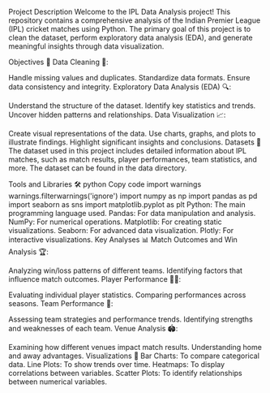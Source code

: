 Project Description
Welcome to the IPL Data Analysis project! This repository contains a comprehensive analysis of the Indian Premier League (IPL) cricket matches using Python. The primary goal of this project is to clean the dataset, perform exploratory data analysis (EDA), and generate meaningful insights through data visualization.

Objectives 🎯
Data Cleaning 🧼:

Handle missing values and duplicates.
Standardize data formats.
Ensure data consistency and integrity.
Exploratory Data Analysis (EDA) 🔍:

Understand the structure of the dataset.
Identify key statistics and trends.
Uncover hidden patterns and relationships.
Data Visualization 📈:

Create visual representations of the data.
Use charts, graphs, and plots to illustrate findings.
Highlight significant insights and conclusions.
Datasets 📂
The dataset used in this project includes detailed information about IPL matches, such as match results, player performances, team statistics, and more. The dataset can be found in the data directory.

Tools and Libraries 🛠️
python
Copy code
import warnings
warnings.filterwarnings('ignore')
import numpy as np 
import pandas as pd
import seaborn as sns
import matplotlib.pyplot as plt
Python: The main programming language used.
Pandas: For data manipulation and analysis.
NumPy: For numerical operations.
Matplotlib: For creating static visualizations.
Seaborn: For advanced data visualization.
Plotly: For interactive visualizations.
Key Analyses 📊
Match Outcomes and Win Analysis 🏆:

Analyzing win/loss patterns of different teams.
Identifying factors that influence match outcomes.
Player Performance 👨‍💻:

Evaluating individual player statistics.
Comparing performances across seasons.
Team Performance 🏅:

Assessing team strategies and performance trends.
Identifying strengths and weaknesses of each team.
Venue Analysis 🏟️:

Examining how different venues impact match results.
Understanding home and away advantages.
Visualizations 🎨
Bar Charts: To compare categorical data.
Line Plots: To show trends over time.
Heatmaps: To display correlations between variables.
Scatter Plots: To identify relationships between numerical variables.

